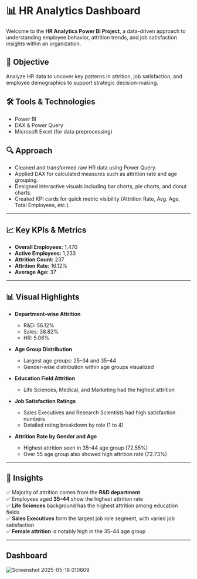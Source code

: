 # 📊 HR Analytics Dashboard

Welcome to the **HR Analytics Power BI Project**, a data-driven approach to understanding employee behavior, attrition trends, and job satisfaction insights within an organization.

## 🧠 Objective
Analyze HR data to uncover key patterns in attrition, job satisfaction, and employee demographics to support strategic decision-making.

## 🛠️ Tools & Technologies
- Power BI
- DAX & Power Query
- Microsoft Excel (for data preprocessing)

## 🔍 Approach
- Cleaned and transformed raw HR data using Power Query.
- Applied DAX for calculated measures such as attrition rate and age grouping.
- Designed interactive visuals including bar charts, pie charts, and donut charts.
- Created KPI cards for quick metric visibility (Attrition Rate, Avg. Age, Total Employees, etc.).

---

## 📈 Key KPIs & Metrics
- **Overall Employees:** 1,470  
- **Active Employees:** 1,233  
- **Attrition Count:** 237  
- **Attrition Rate:** 16.12%  
- **Average Age:** 37

---

## 📊 Visual Highlights

- **Department-wise Attrition**
  - R&D: 56.12%
  - Sales: 38.82%
  - HR: 5.06%

- **Age Group Distribution**
  - Largest age groups: 25–34 and 35–44
  - Gender-wise distribution within age groups visualized

- **Education Field Attrition**
  - Life Sciences, Medical, and Marketing had the highest attrition

- **Job Satisfaction Ratings**
  - Sales Executives and Research Scientists had high satisfaction numbers
  - Detailed rating breakdown by role (1 to 4)

- **Attrition Rate by Gender and Age**
  - Highest attrition seen in 35–44 age group (72.55%)
  - Over 55 age group also showed high attrition rate (72.73%)

---

## 📌 Insights

✅ Majority of attrition comes from the **R&D department**  
✅ Employees aged **35–44** show the highest attrition rate  
✅ **Life Sciences** background has the highest attrition among education fields  
✅ **Sales Executives** form the largest job role segment, with varied job satisfaction  
✅ **Female attrition** is notably high in the 35–44 age group

---

## Dashboard 
![Screenshot 2025-05-18 010609](https://github.com/user-attachments/assets/95fc9288-20d1-4ba9-b465-a62210edfc83)

